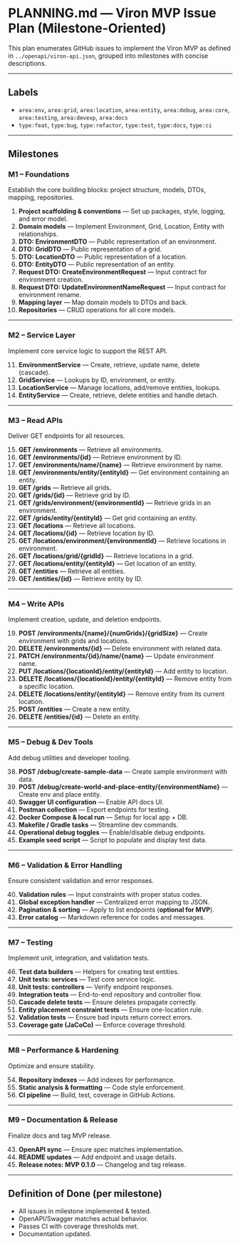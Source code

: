 # PLANNING.md — Viron MVP Issue Plan (Milestone-Oriented)

This plan enumerates GitHub issues to implement the Viron MVP as defined in `../openapi/viron-api.json`, grouped into milestones with concise descriptions.

---

## Labels
- `area:env`, `area:grid`, `area:location`, `area:entity`, `area:debug`, `area:core`, `area:testing`, `area:devexp`, `area:docs`
- `type:feat`, `type:bug`, `type:refactor`, `type:test`, `type:docs`, `type:ci`

---

## Milestones

### **M1 – Foundations**
Establish the core building blocks: project structure, models, DTOs, mapping, repositories.

1. **Project scaffolding & conventions** — Set up packages, style, logging, and error model.  
2. **Domain models** — Implement Environment, Grid, Location, Entity with relationships.  
3. **DTO: EnvironmentDTO** — Public representation of an environment.  
4. **DTO: GridDTO** — Public representation of a grid.  
5. **DTO: LocationDTO** — Public representation of a location.  
6. **DTO: EntityDTO** — Public representation of an entity.  
7. **Request DTO: CreateEnvironmentRequest** — Input contract for environment creation.  
8. **Request DTO: UpdateEnvironmentNameRequest** — Input contract for environment rename.  
9. **Mapping layer** — Map domain models to DTOs and back.  
10. **Repositories** — CRUD operations for all core models.

---

### **M2 – Service Layer**
Implement core service logic to support the REST API.

11. **EnvironmentService** — Create, retrieve, update name, delete (cascade).  
12. **GridService** — Lookups by ID, environment, or entity.  
13. **LocationService** — Manage locations, add/remove entities, lookups.  
14. **EntityService** — Create, retrieve, delete entities and handle detach.

---

### **M3 – Read APIs**
Deliver GET endpoints for all resources.

15. **GET /environments** — Retrieve all environments.  
16. **GET /environments/{id}** — Retrieve environment by ID.  
17. **GET /environments/name/{name}** — Retrieve environment by name.  
18. **GET /environments/entity/{entityId}** — Get environment containing an entity.  
22. **GET /grids** — Retrieve all grids.  
23. **GET /grids/{id}** — Retrieve grid by ID.  
24. **GET /grids/environment/{environmentId}** — Retrieve grids in an environment.  
25. **GET /grids/entity/{entityId}** — Get grid containing an entity.  
26. **GET /locations** — Retrieve all locations.  
27. **GET /locations/{id}** — Retrieve location by ID.  
28. **GET /locations/environment/{environmentId}** — Retrieve locations in environment.  
29. **GET /locations/grid/{gridId}** — Retrieve locations in a grid.  
30. **GET /locations/entity/{entityId}** — Get location of an entity.  
34. **GET /entities** — Retrieve all entities.  
35. **GET /entities/{id}** — Retrieve entity by ID.

---

### **M4 – Write APIs**
Implement creation, update, and deletion endpoints.

19. **POST /environments/{name}/{numGrids}/{gridSize}** — Create environment with grids and locations.  
20. **DELETE /environments/{id}** — Delete environment with related data.  
21. **PATCH /environments/{id}/name/{name}** — Update environment name.  
31. **PUT /locations/{locationId}/entity/{entityId}** — Add entity to location.  
32. **DELETE /locations/{locationId}/entity/{entityId}** — Remove entity from a specific location.  
33. **DELETE /locations/entity/{entityId}** — Remove entity from its current location.  
36. **POST /entities** — Create a new entity.  
37. **DELETE /entities/{id}** — Delete an entity.

---

### **M5 – Debug & Dev Tools**
Add debug utilities and developer tooling.

38. **POST /debug/create-sample-data** — Create sample environment with data.  
39. **POST /debug/create-world-and-place-entity/{environmentName}** — Create env and place entity.  
44. **Swagger UI configuration** — Enable API docs UI.  
45. **Postman collection** — Export endpoints for testing.  
55. **Docker Compose & local run** — Setup for local app + DB.  
56. **Makefile / Gradle tasks** — Streamline dev commands.  
60. **Operational debug toggles** — Enable/disable debug endpoints.  
62. **Example seed script** — Script to populate and display test data.

---

### **M6 – Validation & Error Handling**
Ensure consistent validation and error responses.

40. **Validation rules** — Input constraints with proper status codes.  
41. **Global exception handler** — Centralized error mapping to JSON.  
42. **Pagination & sorting** — Apply to list endpoints (**optional for MVP**).  
61. **Error catalog** — Markdown reference for codes and messages.

---

### **M7 – Testing**
Implement unit, integration, and validation tests.

46. **Test data builders** — Helpers for creating test entities.  
47. **Unit tests: services** — Test core service logic.  
48. **Unit tests: controllers** — Verify endpoint responses.  
49. **Integration tests** — End-to-end repository and controller flow.  
51. **Cascade delete tests** — Ensure deletes propagate correctly.  
52. **Entity placement constraint tests** — Ensure one-location rule.  
53. **Validation tests** — Ensure bad inputs return correct errors.  
50. **Coverage gate (JaCoCo)** — Enforce coverage threshold.

---

### **M8 – Performance & Hardening**
Optimize and ensure stability.

54. **Repository indexes** — Add indexes for performance.  
57. **Static analysis & formatting** — Code style enforcement.  
58. **CI pipeline** — Build, test, coverage in GitHub Actions.

---

### **M9 – Documentation & Release**
Finalize docs and tag MVP release.

43. **OpenAPI sync** — Ensure spec matches implementation.  
59. **README updates** — Add endpoint and usage details.  
63. **Release notes: MVP 0.1.0** — Changelog and tag release.

---

## Definition of Done (per milestone)
- All issues in milestone implemented & tested.
- OpenAPI/Swagger matches actual behavior.
- Passes CI with coverage thresholds met.
- Documentation updated.
